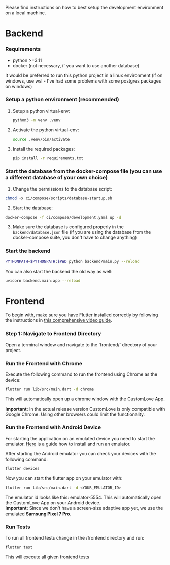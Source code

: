 Please find instructions on how to best setup the development environment on a local machine.

# Backend
### Requirements
- python >=3.11
- docker (not necessary, if you want to use another database)

It would be preferred to run this python project in a linux environment (if on windows, use wsl - I've had some problems with some postgres packages on windows)

### Setup a python environment (recommended)
1. Setup a python virtual-env:
   ```bash
   python3 -m venv .venv
   ```
2. Activate the python virtual-env:
   ```bash
   source .venv/bin/activate
   ```
3. Install the required packages:
   ```bash
   pip install -r requirements.txt
   ```

### Start the database from the docker-compose file (you can use a different database of your own choice)
1. Change the permissions to the database script:
  ```bash
  chmod +x ci/compose/scripts/database-startup.sh
  ```
2. Start the database:
  ```bash
  docker-compose -f ci/compose/development.yaml up -d
  ```
3. Make sure the database is configured properly in the `backend/database.json` file (if you are using the database from the docker-compose suite, you don't have to change anything)

### Start the backend
```bash
PYTHONPATH=$PYTHONPATH:$PWD python backend/main.py --reload
```

You can also start the backend the old way as well:
```bash
uvicorn backend.main:app --reload
```

# Frontend

To begin with, make sure you have Flutter installed correctly by following the instructions in [this comprehensive video guide](https://www.youtube.com/watch?v=VFDbZk2xhO4&ab_channel=Codemy.com).

### Step 1: Navigate to Frontend Directory

Open a terminal window and navigate to the 'frontend/' directory of your project.

### Run the Frontend with Chrome 

Execute the following command to run the frontend using Chrome as the device:

```bash
flutter run lib/src/main.dart -d chrome
```

This will automatically open up a chrome window with the CustomLove App.

**Important:** In the actual release version CustomLove is only compatible with Google Chrome. Using other browsers could limit the functionality.

### Run the Frontend with Android Device

For starting the application on an emulated device you need to start the emulator. [Here](https://www.youtube.com/watch?v=03fmkz4Gz9s&ab_channel=ShanFix) is a guide how to install and run an emulator.

After starting the Android emulator you can check your devices with the following command:

```bash
flutter devices
```

Now you can start the flutter app on your emulator with:

```bash
flutter run lib/src/main.dart -d <YOUR_EMULATOR_ID>
```

The emulator id looks like this: emulator-5554.
This will automatically open the CustomLove App on your Android device.\
**Important:** Since we don't have a screen-size adaptive app yet, we use the emulated **Samsung Pixel 7 Pro.**


### Run Tests
To run all frontend tests change in the /frontend directory and run:

```bash
flutter test
```

This will execute all given frontend tests